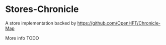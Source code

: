 # Stores-Chronicle

A store implementation backed by https://github.com/OpenHFT/Chronicle-Map

More info TODO
